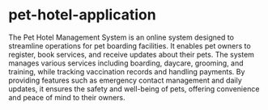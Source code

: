 # pet-hotel-application
The Pet Hotel Management System is an online system designed to streamline operations for pet boarding facilities. It enables pet owners to register, book services, and receive updates about their pets. The system manages various services including boarding, daycare, grooming, and training, while tracking vaccination records and handling payments. By providing features such as emergency contact management and daily updates, it ensures the safety and well-being of pets, offering convenience and peace of mind to their owners.